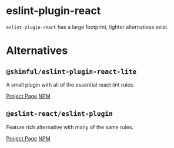 # eslint-plugin-react

`eslint-plugin-react` has a large footprint, lighter alternatives exist.

# Alternatives

## `@shimful/eslint-plugin-react-lite`

A small plugin with all of the essential react lint rules.

[Project Page](https://github.com/shimful/eslint-plugin-react-lite)
[NPM](https://www.npmjs.com/package/@shimful/eslint-plugin-react-lite)

## `@eslint-react/eslint-plugin`

Feature rich alternative with many of the same rules.

[Project Page](https://github.com/Rel1cx/eslint-react)
[NPM](https://www.npmjs.com/package/@eslint-react/eslint-plugin)
